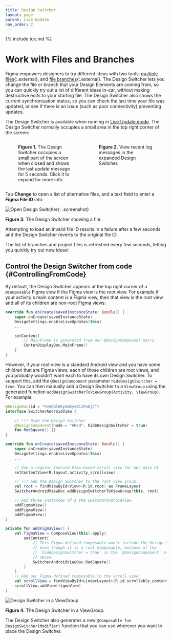 ```yaml
---
title: Design Switcher
layout: page
parent: Live Update
nav_order: 2
---
```


{% include toc.md %}

# Work with Files and Branches

Figma empowers designers to try different ideas with two tools: [multiple
files][1]{:.external}, and [file branches][2]{:.external}. The Design Switcher
lets you change the file or branch that your Design Elements are coming from, so
you can quickly try out a lot of different ideas in-car, without making
destructive edits to your starting file. The Design Switcher also shows the
current synchronization status, so you can check the last time your file was
updated, or see if there is an issue (such as poor connectivity) preventing
updates.

The Design Switcher is available when running in [Live Update mode][3]. The
Design Switcher normally occupies a small area in the top right corner of the
screen:

<div style="display: flex; justify-content: center; align-items: start">
<figure style="flex: 0.5">
    <img alt="" src="../design-switcher-collapsed.png" />
    <figcaption><b>Figure 1.</b> The Design Switcher occupies a small part of the screen when closed and shows the last update message for 5 seconds. Click it to expand for more info.</figcaption>
</figure>

<figure style="flex: 0.5">
    <img alt="" src="../design-switcher-expanded.png" />
    <figcaption><b>Figure 2.</b> View recent log messages in the expanded Design Switcher.</figcaption>
</figure>
</div>

Tap **Change** to open a list of alternative files, and a text field to enter a
**Figma File ID** into:

![Open Design Switcher](../HelloWorldDesignSwitcher.png "The Design Switcher
showing a file called Design Switcher Test, which has a Goodbye
branch."){: .screenshot}

**Figure 3.** The Design Switcher showing a file.

Attempting to load an invalid file ID results in a failure after a few seconds
and the Design Switcher reverts to the original file ID.

The list of branches and project files is refreshed every few seconds, letting
you quickly try out new ideas!

## Control the Design Switcher from code {#ControllingFromCode}

By default, the Design Switcher appears at the top right corner of a
`@Composable` Figma view if the Figma view is the root view. For example if your
activity's main content is a Figma view, then that view is the root view and all
of its children are non-root Figma views:

```kotlin
override fun onCreate(savedInstanceState: Bundle?) {
    super.onCreate(savedInstanceState)
    DesignSettings.enableLiveUpdates(this)
    ...

    setContent{
        // MainFrame is generated from our @DesignComponent macro
        CenterDisplayDoc.MainFrame()
    }
}
```

However, if your root view is a standard Android view and you have some children
that are Figma views, each of those children are root views, and you probably
wouldn't want each to have its own Design Switcher. To support this, add the
`@DesignComponent` parameter `hideDesignSwitcher = true`. You can then manually
add a Design Switcher to a `ViewGroup` using the generated function
`addDesignSwitcherToViewGroup(Activity, ViewGroup)`. For example:

```kotlin
@DesignDoc(id = "FvnQGlHGy2mEyvB11PakjC")
interface SwitcherAndroidView {

    // !!! Hide the Design Switcher
    @DesignComponent(node = "#Red", hideDesignSwitcher = true)
    fun RedSquare() {}
}

override fun onCreate(savedInstanceState: Bundle?) {
    super.onCreate(savedInstanceState)
    DesignSettings.enableLiveUpdates(this)
    ...

    // Use a regular Android.View-based scroll view for our main UI
    setContentView(R.layout.activity_scrollview)

    // !!! Add the Design Switcher to the root view group.
    val root = findViewById<View>(R.id.root) as FrameLayout
    SwitcherAndroidViewDoc.addDesignSwitcherToViewGroup(this, root)

    // Add three instances of a the SwitcherAndroidView
    addFigmaView()
    addFigmaView()
    addFigmaView()
}

private fun addFigmaView() {
    val figmaView = ComposeView(this).apply{
        setContent{
            // This Figma-defined Composable won't include the Design Switcher,
            // even though it is a root Composable, because of the
            // `hideDesignSwitcher = true` in the `@DesignComponent` annotation
            // above.
            SwitcherAndroidViewDoc.RedSquare()
        }
    }
    // Add our Figma-defined Composable to the scroll view.
    val scrollView = findViewById<LinearLayout>(R.id.scrollable_content)
    scrollView.addView(figmaView)
}
```

![Design Switcher in a ViewGroup](../design-switcher-viewgroup.png)

**Figure 4.** The Design Switcher in a ViewGroup.

The Design Switcher also generates a new `@Composable fun
DesignSwitcher(Modifier)` function that you can use wherever you want to place
the Design Switcher.

[1]: https://help.figma.com/hc/en-us/articles/1500005554982-Guide-to-files-and-projects#files
[2]: https://help.figma.com/hc/en-us/articles/360063144053-Create-branches-and-merge-changes
[3]: _docs/live-update/index.md
